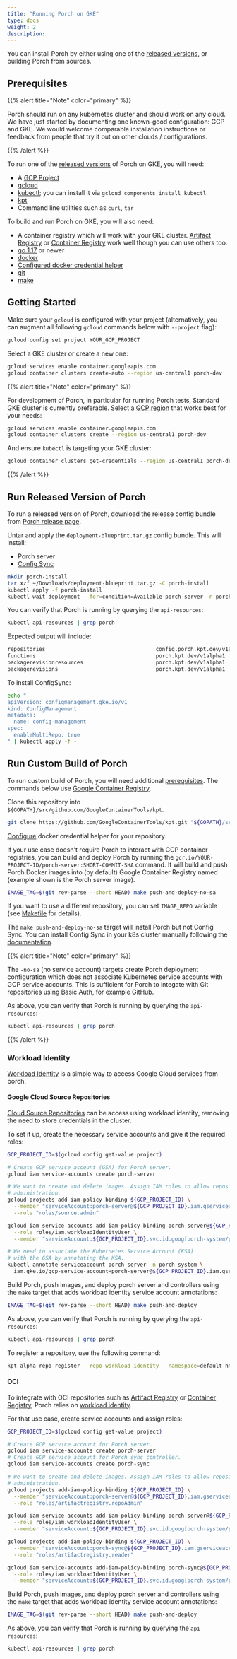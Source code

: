 ```yaml
---
title: "Running Porch on GKE"
type: docs
weight: 2
description:
---
```


You can install Porch by either using one of the
[released versions](https://github.com/nephio-project/porch/releases), or building Porch from sources.

## Prerequisites

{{% alert title="Note" color="primary" %}}

Porch should run on any kubernetes cluster and should work on any cloud. We have just started by documenting one
known-good configuration: GCP and GKE. We would welcome comparable installation instructions or feedback from people
that try it out on other clouds / configurations.

{{% /alert %}}

To run one of the [released versions](https://github.com/nephio-project/porch/releases) of Porch on GKE, you will
need:

* A [GCP Project](https://console.cloud.google.com/projectcreate)
* [gcloud](https://cloud.google.com/sdk/docs/install)
* [kubectl](https://kubernetes.io/docs/tasks/tools/); you can install it via `gcloud components install kubectl`
* [kpt](https://kpt.dev/)
* Command line utilities such as `curl`, `tar`

To build and run Porch on GKE, you will also need:

* A container registry which will work with your GKE cluster.
  [Artifact Registry](https://console.cloud.google.com/artifacts) or
  [Container Registry](https://console.cloud.google.com/gcr) work well though you can use others too.
* [go 1.17](https://go.dev/dl/) or newer
* [docker](https://docs.docker.com/get-docker/)
* [Configured docker credential helper](https://cloud.google.com/sdk/gcloud/reference/auth/configure-docker)
* [git](https://git-scm.com/)
* [make](https://www.gnu.org/software/make/)

## Getting Started

Make sure your `gcloud` is configured with your project (alternatively, you can augment all following `gcloud`
commands below with `--project` flag):

```bash
gcloud config set project YOUR_GCP_PROJECT
```

Select a GKE cluster or create a new one:

```bash
gcloud services enable container.googleapis.com
gcloud container clusters create-auto --region us-central1 porch-dev
```
{{% alert title="Note" color="primary" %}}

For development of Porch, in particular for running Porch tests, Standard GKE cluster is currently preferable. Select a
[GCP region](https://cloud.google.com/compute/docs/regions-zones#available) that works best for your needs:

 ```bash
gcloud services enable container.googleapis.com
gcloud container clusters create --region us-central1 porch-dev
```

And ensure `kubectl` is targeting your GKE cluster:

```bash
gcloud container clusters get-credentials --region us-central1 porch-dev
```
{{% /alert %}}

## Run Released Version of Porch

To run a released version of Porch, download the release config bundle from
[Porch release page](https://github.com/nephio-project/porch/releases).

Untar and apply the `deployment-blueprint.tar.gz` config bundle. This will install:

* Porch server
* [Config Sync](https://kpt.dev/gitops/configsync/)

```bash
mkdir porch-install
tar xzf ~/Downloads/deployment-blueprint.tar.gz -C porch-install
kubectl apply -f porch-install
kubectl wait deployment --for=condition=Available porch-server -n porch-system
```

You can verify that Porch is running by querying the `api-resources`:

```bash
kubectl api-resources | grep porch
```
Expected output will include:

```bash
repositories                                   config.porch.kpt.dev/v1alpha1          true         Repository
functions                                      porch.kpt.dev/v1alpha1                 true         Function
packagerevisionresources                       porch.kpt.dev/v1alpha1                 true         PackageRevisionResources
packagerevisions                               porch.kpt.dev/v1alpha1                 true         PackageRevision
```

To install ConfigSync:

```bash
echo "
apiVersion: configmanagement.gke.io/v1
kind: ConfigManagement
metadata:
  name: config-management
spec:
  enableMultiRepo: true
" | kubectl apply -f -
```

## Run Custom Build of Porch

To run custom build of Porch, you will need additional [prerequisites](#prerequisites). The commands below use
[Google Container Registry](https://console.cloud.google.com/gcr).

Clone this repository into `${GOPATH}/src/github.com/GoogleContainerTools/kpt`.

```bash
git clone https://github.com/GoogleContainerTools/kpt.git "${GOPATH}/src/github.com/GoogleContainerTools/kpt"
```

[Configure](https://cloud.google.com/sdk/gcloud/reference/auth/configure-docker) docker credential helper for your
repository.

If your use case doesn't require Porch to interact with GCP container registries, you can build and deploy Porch by
running the `gcr.io/YOUR-PROJECT-ID/porch-server:SHORT-COMMIT-SHA` command. It will build and push Porch Docker images into (by default) Google Container Registry
named (example shown is the Porch server image).

```bash
IMAGE_TAG=$(git rev-parse --short HEAD) make push-and-deploy-no-sa
```

If you want to use a different repository, you can set `IMAGE_REPO` variable
(see [Makefile](https://github.com/nephio-project/porch/blob/main/Makefile#L32) for details).

The `make push-and-deploy-no-sa` target will install Porch but not Config Sync. You can install Config Sync in your k8s
cluster manually following the
[documentation](https://github.com/GoogleContainerTools/kpt-config-sync/blob/main/docs/installation.md).

{{% alert title="Note" color="primary" %}}

The `-no-sa` (no service account) targets create Porch deployment
configuration which does not associate Kubernetes service accounts with GCP
service accounts. This is sufficient for Porch to integate with Git repositories
using Basic Auth, for example GitHub.

As above, you can verify that Porch is running by querying the `api-resources`:

```bash
kubectl api-resources | grep porch
```
{{% /alert %}}

### Workload Identity

[Workload Identity](https://cloud.google.com/kubernetes-engine/docs/concepts/workload-identity) is a simple way to
access Google Cloud services from porch.

#### Google Cloud Source Repositories

[Cloud Source Repositories](https://cloud.google.com/source-repositories) can be access using workload identity,
removing the need to store credentials in the cluster.

To set it up, create the necessary service accounts and give it the required roles:

```bash
GCP_PROJECT_ID=$(gcloud config get-value project)

# Create GCP service account (GSA) for Porch server.
gcloud iam service-accounts create porch-server

# We want to create and delete images. Assign IAM roles to allow repository
# administration.
gcloud projects add-iam-policy-binding ${GCP_PROJECT_ID} \
  --member "serviceAccount:porch-server@${GCP_PROJECT_ID}.iam.gserviceaccount.com" \
  --role "roles/source.admin"

gcloud iam service-accounts add-iam-policy-binding porch-server@${GCP_PROJECT_ID}.iam.gserviceaccount.com \
  --role roles/iam.workloadIdentityUser \
  --member "serviceAccount:${GCP_PROJECT_ID}.svc.id.goog[porch-system/porch-server]"

# We need to associate the Kubernetes Service Account (KSA)
# with the GSA by annotating the KSA.
kubectl annotate serviceaccount porch-server -n porch-system \
  iam.gke.io/gcp-service-account=porch-server@${GCP_PROJECT_ID}.iam.gserviceaccount.com
```

Build Porch, push images, and deploy porch server and controllers using the `make` target that adds workload identity
service account annotations:

```bash
IMAGE_TAG=$(git rev-parse --short HEAD) make push-and-deploy
```

As above, you can verify that Porch is running by querying the `api-resources`:

```bash
kubectl api-resources | grep porch
```

To register a repository, use the following command:

```bash
kpt alpha repo register --repo-workload-identity --namespace=default https://source.developers.google.com/p/<project>/r/<repo>
```

#### OCI

To integrate with OCI repositories such as
[Artifact Registry](https://console.cloud.google.com/artifacts) or
[Container Registry](https://console.cloud.google.com/gcr), Porch relies on
[workload identity](https://cloud.google.com/kubernetes-engine/docs/how-to/workload-identity).

For that use case, create service accounts and assign roles:

```bash
GCP_PROJECT_ID=$(gcloud config get-value project)

# Create GCP service account for Porch server.
gcloud iam service-accounts create porch-server
# Create GCP service account for Porch sync controller.
gcloud iam service-accounts create porch-sync

# We want to create and delete images. Assign IAM roles to allow repository
# administration.
gcloud projects add-iam-policy-binding ${GCP_PROJECT_ID} \
  --member "serviceAccount:porch-server@${GCP_PROJECT_ID}.iam.gserviceaccount.com" \
  --role "roles/artifactregistry.repoAdmin"

gcloud iam service-accounts add-iam-policy-binding porch-server@${GCP_PROJECT_ID}.iam.gserviceaccount.com \
  --role roles/iam.workloadIdentityUser \
  --member "serviceAccount:${GCP_PROJECT_ID}.svc.id.goog[porch-system/porch-server]"

gcloud projects add-iam-policy-binding ${GCP_PROJECT_ID} \
  --member "serviceAccount:porch-sync@${GCP_PROJECT_ID}.iam.gserviceaccount.com" \
  --role "roles/artifactregistry.reader"

gcloud iam service-accounts add-iam-policy-binding porch-sync@${GCP_PROJECT_ID}.iam.gserviceaccount.com \
  --role roles/iam.workloadIdentityUser \
  --member "serviceAccount:${GCP_PROJECT_ID}.svc.id.goog[porch-system/porch-controllers]"
```

Build Porch, push images, and deploy porch server and controllers using the `make` target that adds workload identity
service account annotations:

```bash
IMAGE_TAG=$(git rev-parse --short HEAD) make push-and-deploy
```

As above, you can verify that Porch is running by querying the `api-resources`:

```bash
kubectl api-resources | grep porch
```